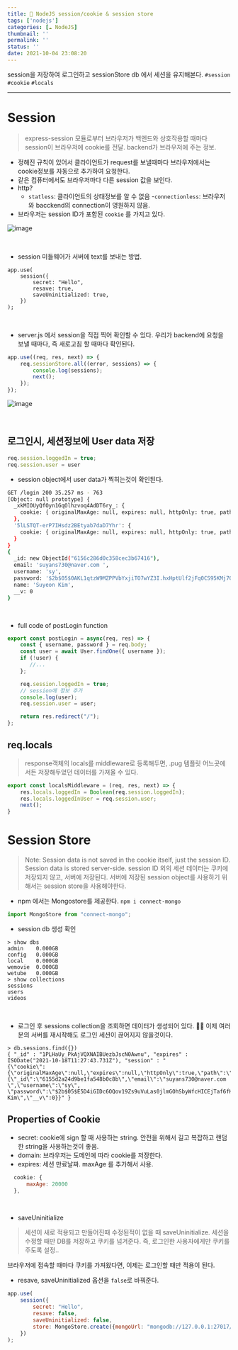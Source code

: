```yaml
---
title: 🍪 NodeJS session/cookie & session store
tags: ['nodejs']
categories: [☁️ NodeJS]
thumbnail: ''
permalink: ''
status: ''
date: 2021-10-04 23:08:20
---
```


session을 저장하여 로그인하고 sessionStore db 에서 세션을 유지해본다.
`#session` `#cookie` `#locals`
<!-- excerpt -->
<!-- toc -->

---

# Session

> express-session 모듈로부터 브라우저가 백엔드와 상호작용할 때마다 session이 브라우저에 cookie를 전달. backend가 브라우저에 주는 정보.

- 정해진 규칙이 있어서 클라이언트가 request를 보낼때마다 브라우저에서는 cookie정보를 자동으로 추가하여 요청한다.
- 같은 컴퓨터에서도 브라우저마다 다른 session 값을 보인다.
- http?
    - `statless`: 클라이언트의 상태정보를 알 수 없음
    -`connectionless`: 브라우저와 bacckend의 connection이 영원하지 않음.
- 브라우저는 session ID가 포함된 `cookie` 를 가지고 있다.

![image](https://user-images.githubusercontent.com/28856435/135840108-6e7ef3a1-5a30-4cfc-a30a-c925e75c7fa9.png)

<br>

* session 미들웨어가 서버에 text를 보내는 방법.

```
app.use(
    session({
        secret: "Hello",
        resave: true,
        saveUninitialized: true,
    })
);
```

<br>

* server.js 에서 session을 직접 찍어 확인할 수 있다. 우리가 backend에 요청을 보낼 때마다, 즉 새로고침 할 때마다 확인된다.

```js
app.use((req, res, next) => {
    req.sessionStore.all((error, sessions) => {
        console.log(sessions);
        next();
    });
});
```

![image](https://user-images.githubusercontent.com/28856435/135844113-889988f1-1283-449e-8d6e-199defbfbf73.png)


<br>

## 로그인시, 세션정보에 User data 저장

```js
req.session.loggedIn = true;
req.session.user = user
```

* session object에서 user data가 찍히는것이 확인된다.

```bash
GET /login 200 35.257 ms - 763
[Object: null prototype] {
  _xkMIOUyQfOyn1GqOlhzvoq4AdDT6ry_: {
    cookie: { originalMaxAge: null, expires: null, httpOnly: true, path: '/' }     
  },
  '5lLSTQT-erP7IHsdz2BEtyab7daD7Yhr': {
    cookie: { originalMaxAge: null, expires: null, httpOnly: true, path: '/' }     
  }
}
{
  _id: new ObjectId("6156c286d0c358cec3b67416"),
  email: 'suyans730@naver.com ',
  username: 'sy',
  password: '$2b$05$0AKL1qtzW9MZPPVbYxjiTO7wYZ3I.hxHptUlf2jFq0CS95KMj7QDa',        
  name: 'Suyeon Kim',
  __v: 0
}
```

<br>

* full code of postLogin function 

```js
export const postLogin = async(req, res) => {
    const { username, password } = req.body;
    const user = await User.findOne({ username });
    if (!user) {
       //...
    };

    req.session.loggedIn = true;
    // session에 정보 추가
    console.log(user);
    req.session.user = user;

    return res.redirect("/");
};
```

## req.locals

> response객체의 locals를 middleware로 등록해두면, .pug 템플릿 어느곳에서든 저장해두었던 데이터를 가져올 수 있다.

```js
export const localsMiddleware = (req, res, next) => {
    res.locals.loggedIn = Boolean(req.session.loggedIn);
    res.locals.loggedInUser = req.session.user;
    next();
}
```

# Session Store

> Note: Session data is not saved in the cookie itself, just the session ID. Session data is stored server-side.
session ID 외의 세션 데이터는 쿠키에 저장되지 않고, 서버에 저장된다.
서버에 저장된 session object를 사용하기 위해서는 session store을 사용해야한다.

* npm 에서는 Mongostore를 제공한다. `npm i connect-mongo`

```js
import MongoStore from "connect-mongo";
```

* session db 생성 확인

```mongo
> show dbs
admin    0.000GB
config   0.000GB
local    0.000GB
wemovie  0.000GB
wetube   0.000GB
> show collections
sessions
users
videos
```

<br>

* 로그인 후 sessions collection을 조회하면 데이터가 생성되어 있다.
🙌🏼 이제 여러분의 서버를 재시작해도 로그인 세션이 끊어지지 않을것이다.

```mongo
> db.sessions.find({})
{ "_id" : "1PLHaUy_PkAjVQXNAIBUezbJscN0Awnu", "expires" : ISODate("2021-10-18T11:27:43.731Z"), "session" : "
{\"cookie\":{\"originalMaxAge\":null,\"expires\":null,\"httpOnly\":true,\"path\":\"/\"},\"loggedIn\":true,\"user\":
{\"_id\":\"6155d2a24d9be1fa548b0c8b\",\"email\":\"suyans730@naver.com \",\"username\":\"sy\",
\"password\":\"$2b$05$E5D4iGIDc6OQov19Zs9uVuLas0jlmGOhSbyWfcHICEjTaf6fKM/A.\",\"name\":\"Suyeon Kim\",\"__v\":0}}" }
```


## Properties of Cookie

- secret: cookie에 sign 할 때 사용하는 string. 안전을 위해서 길고 복잡하고 랜덤한 string을 사용하는것이 좋음.
- domain: 브라우저는 도메인에 따라 cookie를 저장한다.
- expires: 세션 만료날짜. maxAge 를 추가해서 사용.

```js
  cookie: {
      maxAge: 20000
  },
```
<br>

- saveUninitialize

> 세션이 새로 적용되고 만들어진때 수정된적이 없을 때 saveUninitialize.
세션을 수정할 때만 DB를 저장하고 쿠키를 넘겨준다. 즉, 로그인한 사용자에게만 쿠키를 주도록 설정..

브라우저에 접속할 때마다 쿠키를 가져왔다면, 이제는 로그인할 때만 적용이 된다.

* resave, saveUninitialized 옵션을 `false`로 바꿔준다.

```js
app.use(
    session({
        secret: "Hello",
        resave: false,
        saveUninitialized: false,
        store: MongoStore.create({mongoUrl: "mongodb://127.0.0.1:27017/wetube"})
    })
);
```

